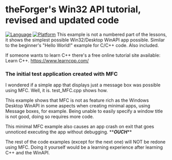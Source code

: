 # theForger's Win32 API tutorial, revised and updated code
[![Language](https://img.shields.io/badge/Language%20-C-blue.svg)](https://github.com/GeorgePimpleton/theForger-winapi-tutorial/)
[![Platform](https://img.shields.io/badge/Platform%20-Win32-blue.svg)](https://github.com/GeorgePimpleton/theForger-winapi-tutorial/)
This example is not a numbered part of the lessons, it shows the simplest possible Win32/Desktop WinAPI app possible.  Similar to the beginner's "Hello World!" example for C/C++ code.  Also included.

If someone wants to learn C++ there's a free online tutorial site available: Learn C++.  https://www.learncpp.com/

### The initial test application created with MFC
I wondered if a simple app that displays just a message box was possible using MFC.  Well, it is.  test_MFC.cpp shows how.

This example shows that MFC is not as feature rich as the Windows Desktop WinAPI in some aspects when creating minimal apps, using Message boxes, for example.  Being unable to easily specify a window title is not good, doing so requires more code.

This minimal MFC example also causes an app crash on exit that goes unnoticed executing the app without debugging.  \*\****OUCH***\*\*

The rest of the code examples (except for the next one) will NOT be redone using MFC.  Doing it yourself would be a learning experience after learning C++ and the WinAPI.
